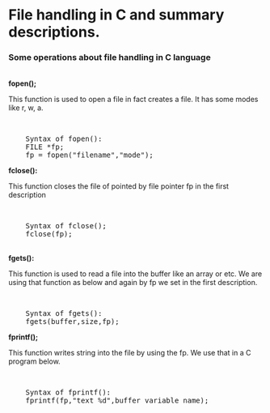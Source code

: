 # File handling in C and summary descriptions.
### Some operations about file handling in C language
<br>
<strong>fopen();</strong>
<br>
<p>
	This function is used to open a file in fact creates a file. It has some modes like r, w, a.
</p>
<br>
<pre>
	Syntax of fopen():
	FILE *fp;
	fp = fopen("filename","mode");
</pre>
<strong>fclose():</strong>
<br>
<p>
	This function closes the file of pointed by file pointer fp in the first description</p>
<br>
<pre>
	Syntax of fclose();
	fclose(fp);
</pre>
<br>
<strong>fgets():</strong>
<br>
<p>
    This function is used to read a file into the buffer like an array or etc. 
		We are using that function as below and again by fp we set in the first description.
</p>
<br>
<pre>
	Syntax of fgets():
	fgets(buffer,size,fp);
</pre>
<strong>fprintf();</strong>
<br>
<p>
	This function writes string into the file by using the fp. We use that in a C program below.
</p>
<br>
<pre>
	Syntax of fprintf():
	fprintf(fp,"text %d",buffer_variable_name);
</pre>

